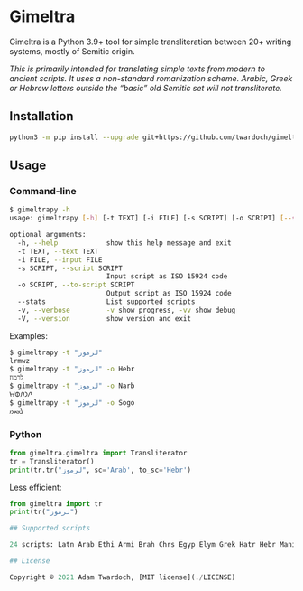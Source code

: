 
# Gimeltra

Gimeltra is a Python 3.9+ tool for simple transliteration between 20+ writing systems, mostly of Semitic origin.

_This is primarily intended for translating simple texts from modern to ancient scripts. It uses a non-standard romanization scheme. Arabic, Greek or Hebrew letters outside the “basic” old Semitic set will not transliterate._

## Installation

```sh
python3 -m pip install --upgrade git+https://github.com/twardoch/gimeltra
```

## Usage

### Command-line

```sh
$ gimeltrapy -h
usage: gimeltrapy [-h] [-t TEXT] [-i FILE] [-s SCRIPT] [-o SCRIPT] [--stats] [-v] [-V]

optional arguments:
  -h, --help            show this help message and exit
  -t TEXT, --text TEXT
  -i FILE, --input FILE
  -s SCRIPT, --script SCRIPT
                        Input script as ISO 15924 code
  -o SCRIPT, --to-script SCRIPT
                        Output script as ISO 15924 code
  --stats               List supported scripts
  -v, --verbose         -v show progress, -vv show debug
  -V, --version         show version and exit
```

Examples:

```sh
$ gimeltrapy -t "لرموز"
lrmwz
$ gimeltrapy -t "لرموز" -o Hebr
לרמוז
$ gimeltrapy -t "لرموز" -o Narb
𐪁𐪇𐪃𐪅𐪘
$ gimeltrapy -t "لرموز" -o Sogo
𐼌𐼘𐼍𐼇𐼈
```

### Python

```python
from gimeltra.gimeltra import Transliterator
tr = Transliterator()
print(tr.tr("لرموز", sc='Arab', to_sc='Hebr')
```

Less efficient:

```python
from gimeltra import tr
print(tr("لرموز")

## Supported scripts

24 scripts: Latn Arab Ethi Armi Brah Chrs Egyp Elym Grek Hatr Hebr Mani Narb Nbat Palm Phli Phlp Phnx Prti Samr Sarb Sogd Sogo Syrc Ugar

## License

Copyright © 2021 Adam Twardoch, [MIT license](./LICENSE)
